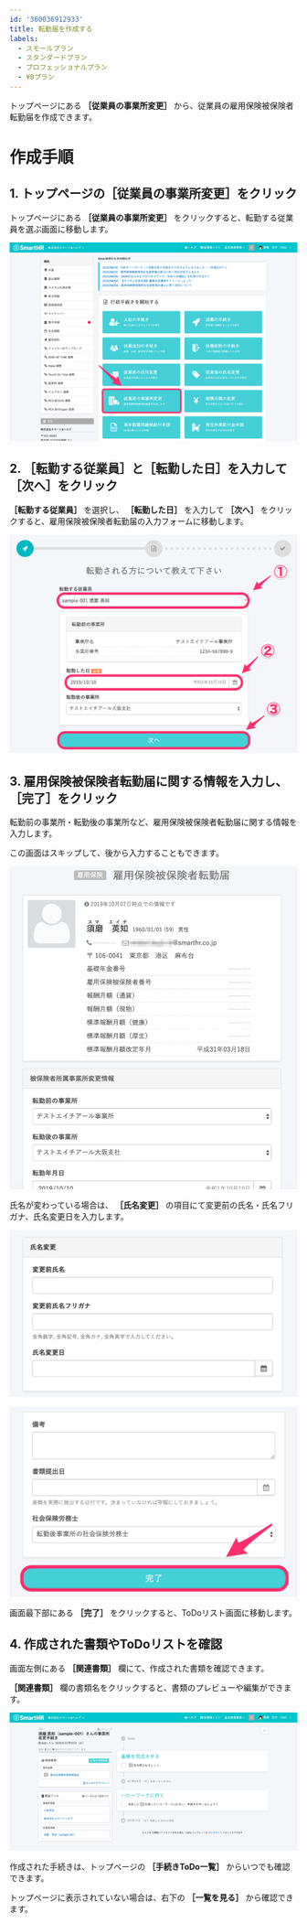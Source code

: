 ```yaml
---
id: '360036912933'
title: 転勤届を作成する
labels:
  - スモールプラン
  - スタンダードプラン
  - プロフェッショナルプラン
  - ¥0プラン
---
```

トップページにある **［従業員の事業所変更］** から、従業員の雇用保険被保険者転勤届を作成できます。

# 作成手順

## 1\. トップページの［従業員の事業所変更］をクリック

トップページにある **［従業員の事業所変更］** をクリックすると、転勤する従業員を選ぶ画面に移動します。

![help-inc_smarthr_jp_.png](./help-inc_smarthr_jp_.png)

## 2\. ［転勤する従業員］と［転勤した日］を入力して［次へ］をクリック

 **［転勤する従業員］** を選択し、 **［転勤した日］** を入力して **［次へ］** をクリックすると、雇用保険被保険者転勤届の入力フォームに移動します。

![02_png.png](./02_png.png)

## 3\. 雇用保険被保険者転勤届に関する情報を入力し、［完了］をクリック

転勤前の事業所・転勤後の事業所など、雇用保険被保険者転勤届に関する情報を入力します。

この画面はスキップして、後から入力することもできます。

![03_png.png](./03_png.png)

氏名が変わっている場合は、 **［氏名変更］** の項目にて変更前の氏名・氏名フリガナ、氏名変更日を入力します。

![_1.png](./_1.png)

![04.png](./04.png)

画面最下部にある **［完了］** をクリックすると、ToDoリスト画面に移動します。

## 4\. 作成された書類やToDoリストを確認

画面左側にある **［関連書類］** 欄にて、作成された書類を確認できます。

 **［関連書類］** 欄の書類名をクリックすると、書類のプレビューや編集ができます。

![todo-list02.png](./todo-list02.png)

作成された手続きは、トップページの **［手続きToDo一覧］** からいつでも確認できます。

トップページに表示されていない場合は、右下の **［一覧を見る］** から確認できます。
